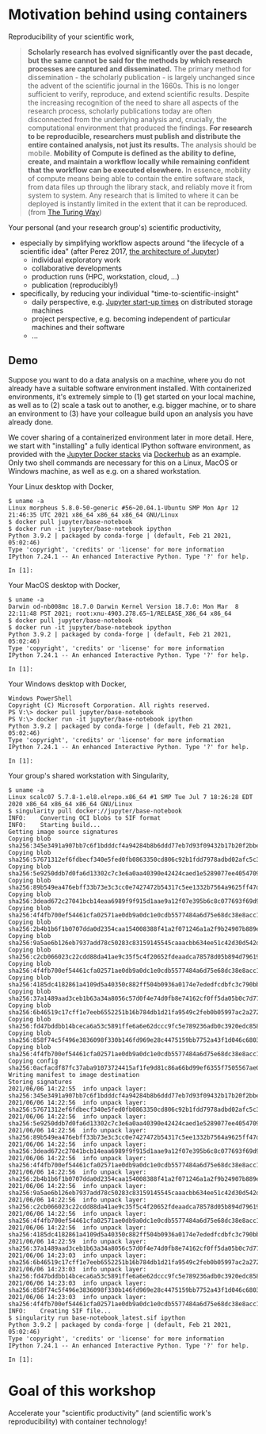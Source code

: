 # Motivation behind using containers

Reproducibility of your scientific work,

> **Scholarly research has evolved significantly over the past decade, but the same cannot be said for the methods by which research processes are captured and disseminated.** The primary method for dissemination - the scholarly publication - is largely unchanged since the advent of the scientific journal in the 1660s. This is no longer sufficient to verify, reproduce, and extend scientific results. Despite the increasing recognition of the need to share all aspects of the research process, scholarly publications today are often disconnected from the underlying analysis and, crucially, the computational environment that produced the findings. **For research to be reproducible, researchers must publish and distribute the entire contained analysis, not just its results.** The analysis should be mobile. **Mobility of Compute is defined as the ability to define, create, and maintain a workflow locally while remaining confident that the workflow can be executed elsewhere.** In essence, mobility of compute means being able to contain the entire software stack, from data files up through the library stack, and reliably move it from system to system. Any research that is limited to where it can be deployed is instantly limited in the extent that it can be reproduced. (from [The Turing Way](https://the-turing-way.netlify.app/reproducible-research/renv.html#science))

Your personal (and your research group's) scientific productivity,
* especially by simplifying workflow aspects around "the lifecycle of a scientific idea" (after Perez 2017, [the architecture of Jupyter](https://www.youtube.com/watch?v=dENc0gwzySc))
  * individual exploratory work
  * collaborative developments
  * production runs (HPC, workstation, cloud, ...)
  * publication (reproducibly!)
* specifically, by reducing your individual "time-to-scientific-insight"
  * daily perspective, e.g. [Jupyter start-up times](https://nbviewer.jupyter.org/github/ExaESM-WP4/Jupyter-HPC-performance/blob/fa725c1f3656f81c78254946f97a9c1764908e53/analysis.ipynb) on distributed storage machines
  * project perspective, e.g. becoming independent of particular machines and their software
  * ...

## Demo

Suppose you want to do a data analysis on a machine, where you do not already have a suitable software environment installed.
With containerized environments, it's extremely simple to (1) get started on your local machine, as well as to (2) scale a task out to another, e.g. bigger machine, or to share an environment to (3) have your colleague build upon an analysis you have already done.

We cover sharing of a containerized environment later in more detail.
Here, we start with "installing" a fully identical IPython software environment, as provided with the [Jupyter Docker stacks](https://jupyter-docker-stacks.readthedocs.io/en/latest/index.html) via [Dockerhub](https://hub.docker.com/r/jupyter/base-notebook) as an example.
Only two shell commands are necessary for this on a Linux, MacOS or Windows machine, as well as e.g. on a shared workstation.

Your Linux desktop with Docker,

```
$ uname -a
Linux morpheus 5.8.0-50-generic #56~20.04.1-Ubuntu SMP Mon Apr 12 21:46:35 UTC 2021 x86_64 x86_64 x86_64 GNU/Linux
$ docker pull jupyter/base-notebook
$ docker run -it jupyter/base-notebook ipython
Python 3.9.2 | packaged by conda-forge | (default, Feb 21 2021, 05:02:46) 
Type 'copyright', 'credits' or 'license' for more information
IPython 7.24.1 -- An enhanced Interactive Python. Type '?' for help.

In [1]: 
```

Your MacOS desktop with Docker,

```
$ uname -a
Darwin od-nb008mc 18.7.0 Darwin Kernel Version 18.7.0: Mon Mar  8 22:11:48 PST 2021; root:xnu-4903.278.65~1/RELEASE_X86_64 x86_64
$ docker pull jupyter/base-notebook
$ docker run -it jupyter/base-notebook ipython
Python 3.9.2 | packaged by conda-forge | (default, Feb 21 2021, 05:02:46) 
Type 'copyright', 'credits' or 'license' for more information
IPython 7.24.1 -- An enhanced Interactive Python. Type '?' for help.

In [1]: 
```

Your Windows desktop with Docker,

```
Windows PowerShell
Copyright (C) Microsoft Corporation. All rights reserved.
PS V:\> docker pull jupyter/base-notebook
PS V:\> docker run -it jupyter/base-notebook ipython
Python 3.9.2 | packaged by conda-forge | (default, Feb 21 2021, 05:02:46) 
Type 'copyright', 'credits' or 'license' for more information
IPython 7.24.1 -- An enhanced Interactive Python. Type '?' for help.

In [1]: 
```

Your group's shared workstation with Singularity,

```
$ uname -a
Linux scalc07 5.7.8-1.el8.elrepo.x86_64 #1 SMP Tue Jul 7 18:26:28 EDT 2020 x86_64 x86_64 x86_64 GNU/Linux
$ singularity pull docker://jupyter/base-notebook
INFO:    Converting OCI blobs to SIF format
INFO:    Starting build...
Getting image source signatures
Copying blob sha256:345e3491a907bb7c6f1bdddcf4a94284b8b6ddd77eb7d93f09432b17b20f2bbe
Copying blob sha256:57671312ef6fdbecf340e5fed0fb0863350cd806c92b1fdd7978adbd02afc5c3
Copying blob sha256:5e9250ddb7d0fa6d13302c7c3e6a0aa40390e42424caed1e5289077ee4054709
Copying blob sha256:89b549ea476ebff33b73e3c3cc0e7427472b54317c5ee1332b7564a9625ff47d
Copying blob sha256:3dead672c27041bcb14eaa6989f9f915d1aae9a12f07e395b6c8c077693f69d9
Copying blob sha256:4f4fb700ef54461cfa02571ae0db9a0dc1e0cdb5577484a6d75e68dc38e8acc1
Copying blob sha256:2b4b1b6f1b0707dda0d2354caa154008388f41a2f071246a1a2f9b24907b889e
Copying blob sha256:9a5ae6b126eb7937add78c50283c83159145545caaacbb634ee51c42d30d542d
Copying blob sha256:c2cb066023c22cdd88da41ae9c35f5c4f20652fdeaadca78578d05b894d79619
Copying blob sha256:4f4fb700ef54461cfa02571ae0db9a0dc1e0cdb5577484a6d75e68dc38e8acc1
Copying blob sha256:4185dc4182861a4109d5a40350c882ff504b0936a0174e7ededfcdbfc3c790bb
Copying blob sha256:37a1489aad3ceb1b63a34a8056c57d0f4e74d0fb8e74162cf0ff5da05b0c7d77
Copying blob sha256:6b46519c17cff1e7eeb6552251b16b784db1d21fa9549c2feb0b05997ac2a272
Copying blob sha256:fd47bddbb14bceca6a53c5891ffe6a6e62dccc9fc5e789236adb0c3920edc858
Copying blob sha256:858f74c5f496e3836098f330b146fd969e28c4475159bb7752a43f1d046c6803
Copying blob sha256:4f4fb700ef54461cfa02571ae0db9a0dc1e0cdb5577484a6d75e68dc38e8acc1
Copying config sha256:0acfacdf87fc37aba91073724415af1fe9d81c86a66bd99ef6355f7505567ae0
Writing manifest to image destination
Storing signatures
2021/06/06 14:22:55  info unpack layer: sha256:345e3491a907bb7c6f1bdddcf4a94284b8b6ddd77eb7d93f09432b17b20f2bbe
2021/06/06 14:22:56  info unpack layer: sha256:57671312ef6fdbecf340e5fed0fb0863350cd806c92b1fdd7978adbd02afc5c3
2021/06/06 14:22:56  info unpack layer: sha256:5e9250ddb7d0fa6d13302c7c3e6a0aa40390e42424caed1e5289077ee4054709
2021/06/06 14:22:56  info unpack layer: sha256:89b549ea476ebff33b73e3c3cc0e7427472b54317c5ee1332b7564a9625ff47d
2021/06/06 14:22:56  info unpack layer: sha256:3dead672c27041bcb14eaa6989f9f915d1aae9a12f07e395b6c8c077693f69d9
2021/06/06 14:22:56  info unpack layer: sha256:4f4fb700ef54461cfa02571ae0db9a0dc1e0cdb5577484a6d75e68dc38e8acc1
2021/06/06 14:22:56  info unpack layer: sha256:2b4b1b6f1b0707dda0d2354caa154008388f41a2f071246a1a2f9b24907b889e
2021/06/06 14:22:56  info unpack layer: sha256:9a5ae6b126eb7937add78c50283c83159145545caaacbb634ee51c42d30d542d
2021/06/06 14:22:56  info unpack layer: sha256:c2cb066023c22cdd88da41ae9c35f5c4f20652fdeaadca78578d05b894d79619
2021/06/06 14:22:56  info unpack layer: sha256:4f4fb700ef54461cfa02571ae0db9a0dc1e0cdb5577484a6d75e68dc38e8acc1
2021/06/06 14:22:56  info unpack layer: sha256:4185dc4182861a4109d5a40350c882ff504b0936a0174e7ededfcdbfc3c790bb
2021/06/06 14:22:59  info unpack layer: sha256:37a1489aad3ceb1b63a34a8056c57d0f4e74d0fb8e74162cf0ff5da05b0c7d77
2021/06/06 14:23:03  info unpack layer: sha256:6b46519c17cff1e7eeb6552251b16b784db1d21fa9549c2feb0b05997ac2a272
2021/06/06 14:23:03  info unpack layer: sha256:fd47bddbb14bceca6a53c5891ffe6a6e62dccc9fc5e789236adb0c3920edc858
2021/06/06 14:23:03  info unpack layer: sha256:858f74c5f496e3836098f330b146fd969e28c4475159bb7752a43f1d046c6803
2021/06/06 14:23:03  info unpack layer: sha256:4f4fb700ef54461cfa02571ae0db9a0dc1e0cdb5577484a6d75e68dc38e8acc1
INFO:    Creating SIF file...
$ singularity run base-notebook_latest.sif ipython
Python 3.9.2 | packaged by conda-forge | (default, Feb 21 2021, 05:02:46) 
Type 'copyright', 'credits' or 'license' for more information
IPython 7.24.1 -- An enhanced Interactive Python. Type '?' for help.

In [1]: 
```

# Goal of this workshop

Accelerate your "scientific productivity" (and scientific work's reproducibility) with container technology!

